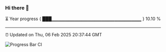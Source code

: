 ### Hi there 👋

⏳ Year progress { ███▁▁▁▁▁▁▁▁▁▁▁▁▁▁▁▁▁▁▁▁▁▁▁▁▁▁▁ } 10.10 %

---

⏰ Updated on Thu, 06 Feb 2025 20:37:44 GMT

![Progress Bar CI](https://github.com/IshwaranRudhara/GIT-ACTION/workflows/Progress%20Bar%20CI/badge.svg)
